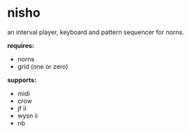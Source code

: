# nisho

an interval player, keyboard and pattern sequencer for norns.

**requires:**

- norns
- grid (one or zero)

**supports:**
- midi
- crow
- jf ii
- wysn ii
- nb
